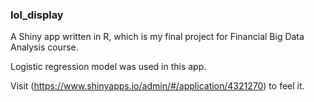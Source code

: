 ### lol_display

A Shiny app written in R, which is my final project for Financial Big Data Analysis course.

Logistic regression model was used in this app.

Visit (https://www.shinyapps.io/admin/#/application/4321270) to feel it.
